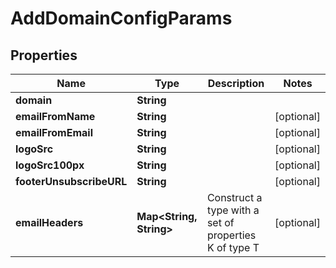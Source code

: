 

# AddDomainConfigParams


## Properties

| Name | Type | Description | Notes |
|------------ | ------------- | ------------- | -------------|
|**domain** | **String** |  |  |
|**emailFromName** | **String** |  |  [optional] |
|**emailFromEmail** | **String** |  |  [optional] |
|**logoSrc** | **String** |  |  [optional] |
|**logoSrc100px** | **String** |  |  [optional] |
|**footerUnsubscribeURL** | **String** |  |  [optional] |
|**emailHeaders** | **Map&lt;String, String&gt;** | Construct a type with a set of properties K of type T |  [optional] |



